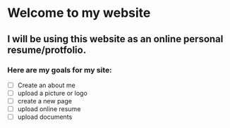 # Welcome to my website
## I will be using this website as an online personal resume/protfolio. 
### Here are my goals for my site:

- [ ] Create an about me
- [ ] upload a picture or logo
- [ ] create a new page
- [ ] upload online resume
- [ ] upload documents
